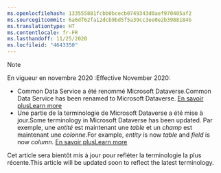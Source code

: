 ```yaml
---
ms.openlocfilehash: 133555881fcbb0bcecb0749343d0aef970405af2
ms.sourcegitcommit: 6a6df62fa12dcb9bd5f5a39cc3ee0e2b3988184b
ms.translationtype: HT
ms.contentlocale: fr-FR
ms.lasthandoff: 11/25/2020
ms.locfileid: "4643350"
---
```

> [!NOTE]
> <span data-ttu-id="1ae04-101">En vigueur en novembre 2020 :</span><span class="sxs-lookup"><span data-stu-id="1ae04-101">Effective November 2020:</span></span>
> - <span data-ttu-id="1ae04-102">Common Data Service a été renommé Microsoft Dataverse.</span><span class="sxs-lookup"><span data-stu-id="1ae04-102">Common Data Service has been renamed to Microsoft Dataverse.</span></span> [<span data-ttu-id="1ae04-103">En savoir plus</span><span class="sxs-lookup"><span data-stu-id="1ae04-103">Learn more</span></span>](https://aka.ms/PAuAppBlog)
> - <span data-ttu-id="1ae04-104">Une partie de la terminologie de Microsoft Dataverse a été mise à jour.</span><span class="sxs-lookup"><span data-stu-id="1ae04-104">Some terminology in Microsoft Dataverse has been updated.</span></span> <span data-ttu-id="1ae04-105">Par exemple, une *entité* est maintenant une *table* et un *champ* est maintenant une *colonne*.</span><span class="sxs-lookup"><span data-stu-id="1ae04-105">For example, *entity* is now *table* and *field* is now *column*.</span></span> [<span data-ttu-id="1ae04-106">En savoir plus</span><span class="sxs-lookup"><span data-stu-id="1ae04-106">Learn more</span></span>](https://go.microsoft.com/fwlink/?linkid=2147247)
>
> <span data-ttu-id="1ae04-107">Cet article sera bientôt mis à jour pour refléter la terminologie la plus récente.</span><span class="sxs-lookup"><span data-stu-id="1ae04-107">This article will be updated soon to reflect the latest terminology.</span></span>
